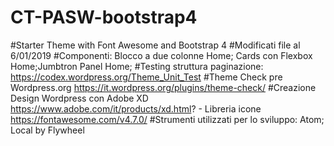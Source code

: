 # CT-PASW-bootstrap4
#Starter Theme with Font Awesome and Bootstrap 4
#Modificati file al 6/01/2019
#Componenti:  Blocco a due colonne Home; Cards con Flexbox Home;Jumbtron Panel Home;
#Testing struttura paginazione: https://codex.wordpress.org/Theme_Unit_Test
#Theme Check pre Wordpress.org https://it.wordpress.org/plugins/theme-check/
#Creazione Design Wordpress con Adobe XD https://www.adobe.com/it/products/xd.html? - Libreria icone https://fontawesome.com/v4.7.0/
#Strumenti utilizzati per lo sviluppo: Atom; Local by Flywheel 

